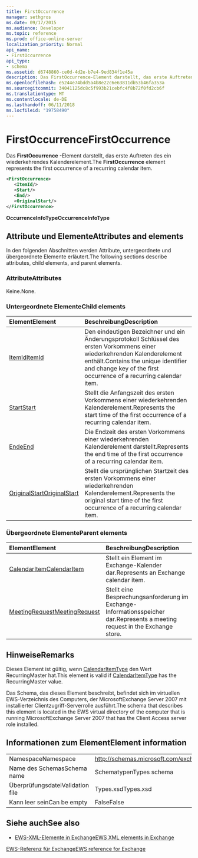 ```yaml
---
title: FirstOccurrence
manager: sethgros
ms.date: 09/17/2015
ms.audience: Developer
ms.topic: reference
ms.prod: office-online-server
localization_priority: Normal
api_name:
- FirstOccurrence
api_type:
- schema
ms.assetid: d6748860-ce0d-4d2e-b7e4-9ed834f1e45a
description: Das FirstOccurrence-Element darstellt, das erste Auftreten des ein wiederkehrendes Kalenderelement.
ms.openlocfilehash: e5244e74bdd5a4b8e22c6e63811db53b46fa353a
ms.sourcegitcommit: 34041125dc8c5f993b21cebfc4f8b72f0fd2cb6f
ms.translationtype: MT
ms.contentlocale: de-DE
ms.lasthandoff: 06/11/2018
ms.locfileid: "19758490"
---
```

# <a name="firstoccurrence"></a><span data-ttu-id="e5924-103">FirstOccurrence</span><span class="sxs-lookup"><span data-stu-id="e5924-103">FirstOccurrence</span></span>

<span data-ttu-id="e5924-104">Das **FirstOccurrence** -Element darstellt, das erste Auftreten des ein wiederkehrendes Kalenderelement.</span><span class="sxs-lookup"><span data-stu-id="e5924-104">The **FirstOccurrence** element represents the first occurrence of a recurring calendar item.</span></span> 
  
```xml
<FirstOccurrence>
   <ItemId/>
   <Start/>
   <End/>
   <OriginalStart/>
</FirstOccurrence>
```

 <span data-ttu-id="e5924-105">**OccurrenceInfoType**</span><span class="sxs-lookup"><span data-stu-id="e5924-105">**OccurrenceInfoType**</span></span>
## <a name="attributes-and-elements"></a><span data-ttu-id="e5924-106">Attribute und Elemente</span><span class="sxs-lookup"><span data-stu-id="e5924-106">Attributes and elements</span></span>

<span data-ttu-id="e5924-107">In den folgenden Abschnitten werden Attribute, untergeordnete und übergeordnete Elemente erläutert.</span><span class="sxs-lookup"><span data-stu-id="e5924-107">The following sections describe attributes, child elements, and parent elements.</span></span>
  
### <a name="attributes"></a><span data-ttu-id="e5924-108">Attribute</span><span class="sxs-lookup"><span data-stu-id="e5924-108">Attributes</span></span>

<span data-ttu-id="e5924-109">Keine.</span><span class="sxs-lookup"><span data-stu-id="e5924-109">None.</span></span>
  
### <a name="child-elements"></a><span data-ttu-id="e5924-110">Untergeordnete Elemente</span><span class="sxs-lookup"><span data-stu-id="e5924-110">Child elements</span></span>

|<span data-ttu-id="e5924-111">**Element**</span><span class="sxs-lookup"><span data-stu-id="e5924-111">**Element**</span></span>|<span data-ttu-id="e5924-112">**Beschreibung**</span><span class="sxs-lookup"><span data-stu-id="e5924-112">**Description**</span></span>|
|:-----|:-----|
|[<span data-ttu-id="e5924-113">ItemId</span><span class="sxs-lookup"><span data-stu-id="e5924-113">ItemId</span></span>](itemid.md) <br/> |<span data-ttu-id="e5924-114">Den eindeutigen Bezeichner und ein Änderungsprotokoll Schlüssel des ersten Vorkommens einer wiederkehrenden Kalenderelement enthält.</span><span class="sxs-lookup"><span data-stu-id="e5924-114">Contains the unique identifier and change key of the first occurrence of a recurring calendar item.</span></span>  <br/> |
|[<span data-ttu-id="e5924-115">Start</span><span class="sxs-lookup"><span data-stu-id="e5924-115">Start</span></span>](start.md) <br/> |<span data-ttu-id="e5924-116">Stellt die Anfangszeit des ersten Vorkommens einer wiederkehrenden Kalenderelement.</span><span class="sxs-lookup"><span data-stu-id="e5924-116">Represents the start time of the first occurrence of a recurring calendar item.</span></span>  <br/> |
|[<span data-ttu-id="e5924-117">Ende</span><span class="sxs-lookup"><span data-stu-id="e5924-117">End </span></span>](end-ex15websvcsotherref.md) <br/> |<span data-ttu-id="e5924-118">Die Endzeit des ersten Vorkommens einer wiederkehrenden Kalenderelement darstellt.</span><span class="sxs-lookup"><span data-stu-id="e5924-118">Represents the end time of the first occurrence of a recurring calendar item.</span></span>  <br/> |
|[<span data-ttu-id="e5924-119">OriginalStart</span><span class="sxs-lookup"><span data-stu-id="e5924-119">OriginalStart</span></span>](originalstart.md) <br/> |<span data-ttu-id="e5924-120">Stellt die ursprünglichen Startzeit des ersten Vorkommens einer wiederkehrenden Kalenderelement.</span><span class="sxs-lookup"><span data-stu-id="e5924-120">Represents the original start time of the first occurrence of a recurring calendar item.</span></span>  <br/> |
   
### <a name="parent-elements"></a><span data-ttu-id="e5924-121">Übergeordnete Elemente</span><span class="sxs-lookup"><span data-stu-id="e5924-121">Parent elements</span></span>

|<span data-ttu-id="e5924-122">**Element**</span><span class="sxs-lookup"><span data-stu-id="e5924-122">**Element**</span></span>|<span data-ttu-id="e5924-123">**Beschreibung**</span><span class="sxs-lookup"><span data-stu-id="e5924-123">**Description**</span></span>|
|:-----|:-----|
|[<span data-ttu-id="e5924-124">CalendarItem</span><span class="sxs-lookup"><span data-stu-id="e5924-124">CalendarItem</span></span>](calendaritem.md) <br/> |<span data-ttu-id="e5924-125">Stellt ein Element im Exchange-Kalender dar.</span><span class="sxs-lookup"><span data-stu-id="e5924-125">Represents an Exchange calendar item.</span></span>  <br/> |
|[<span data-ttu-id="e5924-126">MeetingRequest</span><span class="sxs-lookup"><span data-stu-id="e5924-126">MeetingRequest</span></span>](meetingrequest.md) <br/> |<span data-ttu-id="e5924-127">Stellt eine Besprechungsanforderung im Exchange-Informationsspeicher dar.</span><span class="sxs-lookup"><span data-stu-id="e5924-127">Represents a meeting request in the Exchange store.</span></span>  <br/> |
   
## <a name="remarks"></a><span data-ttu-id="e5924-128">Hinweise</span><span class="sxs-lookup"><span data-stu-id="e5924-128">Remarks</span></span>

<span data-ttu-id="e5924-129">Dieses Element ist gültig, wenn [CalendarItemType](calendaritemtype.md) den Wert RecurringMaster hat.</span><span class="sxs-lookup"><span data-stu-id="e5924-129">This element is valid if [CalendarItemType](calendaritemtype.md) has the RecurringMaster value.</span></span> 
  
<span data-ttu-id="e5924-130">Das Schema, das dieses Element beschreibt, befindet sich im virtuellen EWS-Verzeichnis des Computers, der MicrosoftExchange Server 2007 mit installierter Clientzugriff-Serverrolle ausführt.</span><span class="sxs-lookup"><span data-stu-id="e5924-130">The schema that describes this element is located in the EWS virtual directory of the computer that is running MicrosoftExchange Server 2007 that has the Client Access server role installed.</span></span>
  
## <a name="element-information"></a><span data-ttu-id="e5924-131">Informationen zum Element</span><span class="sxs-lookup"><span data-stu-id="e5924-131">Element information</span></span>

|||
|:-----|:-----|
|<span data-ttu-id="e5924-132">Namespace</span><span class="sxs-lookup"><span data-stu-id="e5924-132">Namespace</span></span>  <br/> |http://schemas.microsoft.com/exchange/services/2006/types  <br/> |
|<span data-ttu-id="e5924-133">Name des Schemas</span><span class="sxs-lookup"><span data-stu-id="e5924-133">Schema name</span></span>  <br/> |<span data-ttu-id="e5924-134">Schematypen</span><span class="sxs-lookup"><span data-stu-id="e5924-134">Types schema</span></span>  <br/> |
|<span data-ttu-id="e5924-135">Überprüfungsdatei</span><span class="sxs-lookup"><span data-stu-id="e5924-135">Validation file</span></span>  <br/> |<span data-ttu-id="e5924-136">Types.xsd</span><span class="sxs-lookup"><span data-stu-id="e5924-136">Types.xsd</span></span>  <br/> |
|<span data-ttu-id="e5924-137">Kann leer sein</span><span class="sxs-lookup"><span data-stu-id="e5924-137">Can be empty</span></span>  <br/> |<span data-ttu-id="e5924-138">False</span><span class="sxs-lookup"><span data-stu-id="e5924-138">False</span></span>  <br/> |
   
## <a name="see-also"></a><span data-ttu-id="e5924-139">Siehe auch</span><span class="sxs-lookup"><span data-stu-id="e5924-139">See also</span></span>



- [<span data-ttu-id="e5924-140">EWS-XML-Elemente in Exchange</span><span class="sxs-lookup"><span data-stu-id="e5924-140">EWS XML elements in Exchange</span></span>](ews-xml-elements-in-exchange.md)
  
[<span data-ttu-id="e5924-141">EWS-Referenz für Exchange</span><span class="sxs-lookup"><span data-stu-id="e5924-141">EWS reference for Exchange</span></span>](ews-reference-for-exchange.md)

